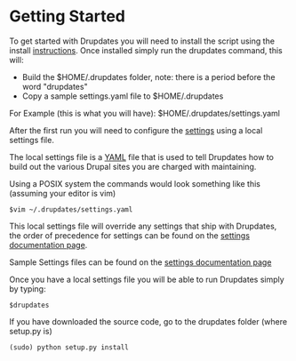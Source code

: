 Getting Started
===========

To get started with Drupdates you will need to install the script using the install [instructions](index.md).  Once installed simply run the drupdates command, this will:

- Build the $HOME/.drupdates folder, note: there is a period before the word "drupdates"
- Copy a sample settings.yaml file to $HOME/.drupdates

For Example (this is what you will have):
$HOME/.drupdates/settings.yaml

After the first run you will need to configure the [settings](settings.md) using a local settings file.

The local settings file is a [YAML](http://en.wikipedia.org/wiki/YAML) file that is used to tell Drupdates how to build out the various Drupal sites you are charged with maintaining.

Using a POSIX system the commands would look something like this (assuming your editor is vim)

```
$vim ~/.drupdates/settings.yaml
```

This local settings file will override any settings that ship with Drupdates, the order of precedence for settings can be found on the [settings documentation page](settings.md#overrides).

Sample Settings files can be found on the [settings documentation page](settings.md#samples)

Once you have a local settings file you will be able to run Drupdates simply by typing:

```
$drupdates
```

If you have downloaded the source code, go to the drupdates folder (where setup.py is)

```
(sudo) python setup.py install
```
